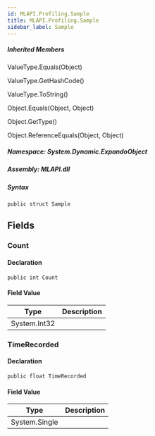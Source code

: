 ```yaml
---  
id: MLAPI.Profiling.Sample  
title: MLAPI.Profiling.Sample
sidebar_label: Sample
---
```


<div class="markdown level0 summary">

</div>

<div class="markdown level0 conceptual">

</div>

<div class="inheritedMembers">

##### Inherited Members

<div>

ValueType.Equals(Object)

</div>

<div>

ValueType.GetHashCode()

</div>

<div>

ValueType.ToString()

</div>

<div>

Object.Equals(Object, Object)

</div>

<div>

Object.GetType()

</div>

<div>

Object.ReferenceEquals(Object, Object)

</div>

</div>

##### **Namespace**: System.Dynamic.ExpandoObject

##### **Assembly**: MLAPI.dll

##### Syntax

    public struct Sample

## Fields

### Count

<div class="markdown level1 summary">

</div>

<div class="markdown level1 conceptual">

</div>

#### Declaration

    public int Count

#### Field Value

| Type         | Description |
|--------------|-------------|
| System.Int32 |             |

### TimeRecorded

<div class="markdown level1 summary">

</div>

<div class="markdown level1 conceptual">

</div>

#### Declaration

    public float TimeRecorded

#### Field Value

| Type          | Description |
|---------------|-------------|
| System.Single |             |
